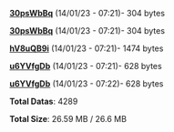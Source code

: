[**30psWbBq**](/data/30psWbBq.txt) (14/01/23 - 07:21)- 304 bytes

[**30psWbBq**](/data/30psWbBq.txt) (14/01/23 - 07:21)- 304 bytes

[**hV8uQB9i**](/data/hV8uQB9i.txt) (14/01/23 - 07:21)- 1474 bytes

[**u6YVfgDb**](/data/u6YVfgDb.txt) (14/01/23 - 07:21)- 628 bytes

[**u6YVfgDb**](/data/u6YVfgDb.txt) (14/01/23 - 07:22)- 628 bytes

**Total Datas**: 4289

**Total Size**: 26.59 MB / 26.6 MB